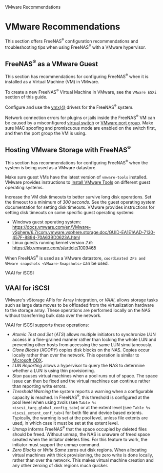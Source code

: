 <div class="index">

VMware Recommendations

</div>

VMware Recommendations
======================

This section offers FreeNAS<sup>®</sup> configuration recommendations
and troubleshooting tips when using FreeNAS<sup>®</sup> with a
[VMware](https://www.vmware.com/) hypervisor.

FreeNAS<sup>®</sup> as a VMware Guest
-------------------------------------

This section has recommendations for configuring FreeNAS<sup>®</sup>
when it is installed as a Virtual Machine (VM) in VMware.

To create a new FreeNAS<sup>®</sup> Virtual Machine in VMware, see the
`VMware ESXi` section of this guide.

Configure and use the
[vmx(4)](https://www.freebsd.org/cgi/man.cgi?query=vmx) drivers for the
FreeNAS<sup>®</sup> system.

Network connection errors for plugins or jails inside the
FreeNAS<sup>®</sup> VM can be caused by a misconfigured [virtual
switch](https://pubs.vmware.com/vsphere-51/index.jsp?topic=%2Fcom.vmware.wssdk.pg.doc%2FPG_Networking.11.4.html)
or [VMware port
group](https://pubs.vmware.com/vsphere-4-esx-vcenter/index.jsp?topic=/com.vmware.vsphere.server_configclassic.doc_40/esx_server_config/networking/c_port_groups.html).
Make sure MAC spoofing and promiscuous mode are enabled on the switch
first, and then the port group the VM is using.

Hosting VMware Storage with FreeNAS<sup>®</sup>
-----------------------------------------------

This section has recommendations for configuring FreeNAS<sup>®</sup>
when the system is being used as a VMware datastore.

Make sure guest VMs have the latest version of `vmware-tools` installed.
VMware provides instructions to [install VMware
Tools](https://www.vmware.com/support/ws5/doc/new_guest_tools_ws.html)
on different guest operating systems.

Increase the VM disk timeouts to better survive long disk operations.
Set the timeout to a minimum of *300 seconds*. See the guest operating
system documentation for setting disk timeouts. VMware provides
instructions for setting disk timeouts on some specific guest operating
systems:

-   Windows guest operating system:
    <https://docs.vmware.com/en/VMware-vSphere/6.7/com.vmware.vsphere.storage.doc/GUID-EA1E1AAD-7130-457F-8894-70A63BD0623A.html>
-   Linux guests running kernel version *2.6*:
    <https://kb.vmware.com/s/article/1009465>

When FreeNAS<sup>®</sup> is used as a VMware datastore,
`coordinated ZFS and VMware snapshots <VMware-Snapshots>` can be used.

<div class="index">

VAAI for iSCSI

</div>

VAAI for iSCSI
--------------

VMware's vStorage APIs for Array Integration, or *VAAI*, allows storage
tasks such as large data moves to be offloaded from the virtualization
hardware to the storage array. These operations are performed locally on
the NAS without transferring bulk data over the network.

VAAI for iSCSI supports these operations:

-   *Atomic Test and Set* (*ATS*) allows multiple initiators to
    synchronize LUN access in a fine-grained manner rather than locking
    the whole LUN and preventing other hosts from accessing the same LUN
    simultaneously.
-   *Clone Blocks* (*XCOPY*) copies disk blocks on the NAS. Copies occur
    locally rather than over the network. This operation is similar to
    [Microsoft
    ODX](https://docs.microsoft.com/en-us/previous-versions/windows/it-pro/windows-server-2012-R2-and-2012/hh831628(v=ws.11)).
-   *LUN Reporting* allows a hypervisor to query the NAS to determine
    whether a LUN is using thin provisioning.
-   *Stun* pauses virtual machines when a pool runs out of space. The
    space issue can then be fixed and the virtual machines can continue
    rather than reporting write errors.
-   *Threshold Warning* the system reports a warning when a configurable
    capacity is reached. In FreeNAS<sup>®</sup>, this threshold is
    configured at the pool level when using zvols (see
    `Table %s <iscsi_targ_global_config_tab>`) or at the extent level
    (see `Table %s <iscsi_extent_conf_tab>`) for both file and device
    based extents. Typically, the warning is set at the pool level,
    unless file extents are used, in which case it must be set at the
    extent level.
-   *Unmap* informs FreeNAS<sup>®</sup> that the space occupied by
    deleted files should be freed. Without unmap, the NAS is unaware of
    freed space created when the initiator deletes files. For this
    feature to work, the initiator must support the unmap command.
-   *Zero Blocks* or *Write Same* zeros out disk regions. When
    allocating virtual machines with thick provisioning, the zero write
    is done locally, rather than over the network. This makes virtual
    machine creation and any other zeroing of disk regions much quicker.

